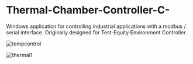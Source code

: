 # Thermal-Chamber-Controller-C-
Windows application for controlling industrial applications with a modbus / serial interface.
Originally designed for Test-Equity Environment Controller.


![tempcontrol](https://user-images.githubusercontent.com/859222/138619971-faf5e24b-a3c3-4686-b9ca-9acdc25a0e72.jpg)

![thermal1](https://user-images.githubusercontent.com/859222/138619975-06de2c1f-c918-4b02-afe0-1b8ad1be27f0.JPG)
